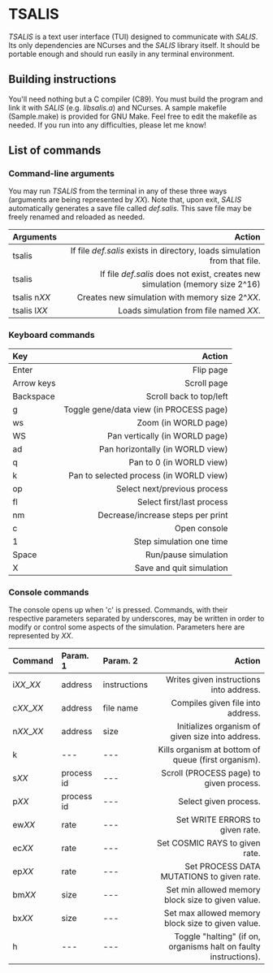 # TSALIS
*TSALIS* is a text user interface (TUI) designed to communicate with *SALIS*.
Its only dependencies are NCurses and the *SALIS* library itself. It should be
portable enough and should run easily in any terminal environment.

## Building instructions
You'll need nothing but a C compiler (C89). You must build the program and link
it with *SALIS* (e.g. *libsalis.a*) and NCurses. A sample makefile
(Sample.make) is provided for GNU Make. Feel free to edit the makefile as
needed. If you run into any difficulties, please let me know!

## List of commands
### Command-line arguments
You may run *TSALIS* from the terminal in any of these three ways (arguments
are being represented by *XX*). Note that, upon exit, *SALIS* automatically
generates a save file called *def.salis*. This save file may be freely renamed
and reloaded as needed.

|Arguments      |Action                                                                         |
|:--------------|------------------------------------------------------------------------------:|
|tsalis         |If file *def.salis* exists in directory, loads simulation from that file.      |
|tsalis         |If file *def.salis* does not exist, creates new simulation (memory size 2^16)  |
|tsalis n*XX*   |Creates new simulation with memory size 2^*XX*.                                |
|tsalis l*XX*   |Loads simulation from file named *XX*.                                         |

### Keyboard commands
|Key            |Action                                                 |
|:--------------|------------------------------------------------------:|
|Enter          |Flip page                                              |
|Arrow keys     |Scroll page                                            |
|Backspace      |Scroll back to top/left                                |
|g              |Toggle gene/data view (in PROCESS page)                |
|ws             |Zoom (in WORLD page)                                   |
|WS             |Pan vertically (in WORLD page)                         |
|ad             |Pan horizontally (in WORLD view)                       |
|q              |Pan to 0 (in WORLD view)                               |
|k              |Pan to selected process (in WORLD view)                |
|op             |Select next/previous process                           |
|fl             |Select first/last process                              |
|nm             |Decrease/increase steps per print                      |
|c              |Open console                                           |
|1              |Step simulation one time                               |
|Space          |Run/pause simulation                                   |
|X              |Save and quit simulation                               |

### Console commands
The console opens up when 'c' is pressed. Commands, with their respective
parameters separated by underscores, may be written in order to modify or
control some aspects of the simulation. Parameters here are represented by
*XX*.

|Command     |Param. 1    |Param. 2    |Action                                                           |
|:-----------|:-----------|:-----------|----------------------------------------------------------------:|
|i*XX*_*XX*  |address     |instructions|Writes given instructions into address.                          |
|c*XX*_*XX*  |address     |file name   |Compiles given file into address.                                |
|n*XX*_*XX*  |address     |size        |Initializes organism of given size into address.                 |
|k           |---         |---         |Kills organism at bottom of queue (first organism).              |
|s*XX*       |process id  |---         |Scroll (PROCESS page) to given process.                          |
|p*XX*       |process id  |---         |Select given process.                                            |
|ew*XX*      |rate        |---         |Set WRITE ERRORS to given rate.                                  |
|ec*XX*      |rate        |---         |Set COSMIC RAYS to given rate.                                   |
|ep*XX*      |rate        |---         |Set PROCESS DATA MUTATIONS to given rate.                        |
|bm*XX*      |size        |---         |Set min allowed memory block size to given value.                |
|bx*XX*      |size        |---         |Set max allowed memory block size to given value.                |
|h           |---         |---         |Toggle "halting" (if on, organisms halt on faulty instructions). |